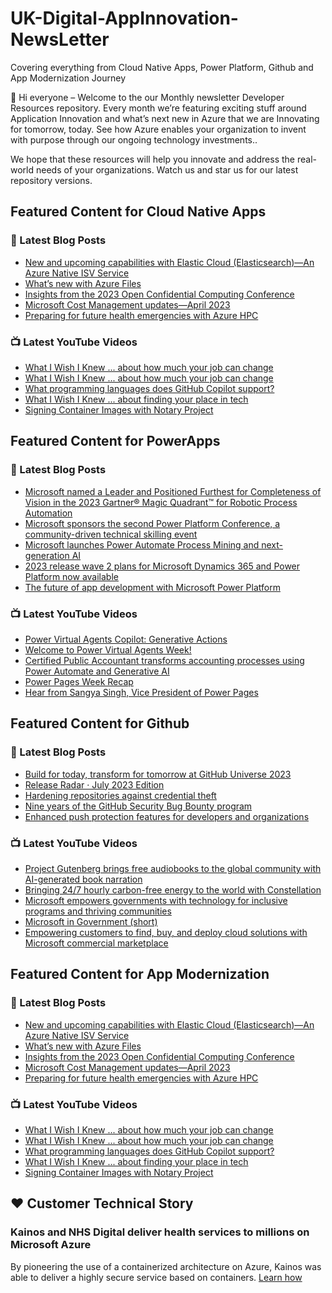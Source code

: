 # UK-Digital-AppInnovation-NewsLetter

Covering everything from Cloud Native Apps, Power Platform, Github and App Modernization Journey

👋 Hi everyone – Welcome to the our Monthly newsletter Developer Resources repository. Every month we’re featuring exciting stuff around Application Innovation and what’s next new in Azure that we are Innovating for tomorrow, today. See how Azure enables your organization to invent with purpose through our ongoing technology investments..


We hope that these resources will help you innovate and address the real-world needs of your organizations. Watch us and star us for our latest repository versions.

## Featured Content for Cloud Native Apps


### 📝 Latest Blog Posts

    
<!-- BLOGCNA:START -->
- [New and upcoming capabilities with Elastic Cloud (Elasticsearch)—An Azure Native ISV Service](https://azure.microsoft.com/blog/new-and-upcoming-capabilities-with-elastic-cloud-elasticsearch-an-azure-native-isv-service/)
- [What’s new with Azure Files](https://azure.microsoft.com/blog/what-s-new-with-azure-files/)
- [Insights from the 2023 Open Confidential Computing Conference](https://azure.microsoft.com/blog/insights-from-the-2023-open-confidential-computing-conference/)
- [Microsoft Cost Management updates—April 2023](https://azure.microsoft.com/blog/microsoft-cost-management-updates-april-2023/)
- [Preparing for future health emergencies with Azure HPC ](https://azure.microsoft.com/blog/preparing-for-future-health-emergencies-with-azure-hpc/)
<!-- BLOGCNA:END -->

### 📺 Latest YouTube Videos

 
<!-- YOUTUBECNA:START -->
- [What I Wish I Knew ... about how much your job can change](https://www.youtube.com/watch?v=tUQbUYok5vo)
- [What I Wish I Knew ... about how much your job can change](https://www.youtube.com/watch?v=eS9JZPcKh_E)
- [What programming languages does GitHub Copilot support?](https://www.youtube.com/watch?v=SbRc-D6FqM4)
- [What I Wish I Knew ... about finding your place in tech](https://www.youtube.com/watch?v=m7KTWp-ujcE)
- [Signing Container Images with Notary Project](https://www.youtube.com/watch?v=WUcxadoSipE)
<!-- YOUTUBECNA:END -->

##  Featured Content for PowerApps
### 📝 Latest Blog Posts
<!-- BLOGPOWER:START -->
- [Microsoft named a Leader and Positioned Furthest for Completeness of Vision in the 2023 Gartner® Magic Quadrant™ for Robotic Process Automation](https://powerautomate.microsoft.com/en-us/blog/microsoft-named-a-leader-and-positioned-furthest-for-completeness-of-vision-in-the-2023-gartner-magic-quadrant-for-robotic-process-automation/)
- [Microsoft sponsors the second Power Platform Conference, a community-driven technical skilling event](https://cloudblogs.microsoft.com/powerplatform/2023/07/25/microsoft-sponsors-the-second-power-platform-conference-a-community-driven-technical-skilling-event/)
- [Microsoft launches Power Automate Process Mining and next-generation AI](https://cloudblogs.microsoft.com/powerplatform/2023/07/18/microsoft-launches-power-automate-process-mining-and-next-generation-ai/)
- [2023 release wave 2 plans for Microsoft Dynamics 365 and Power Platform now available](https://cloudblogs.microsoft.com/dynamics365/bdm/2023/07/18/2023-release-wave-2-plans-for-microsoft-dynamics-365-and-power-platform-now-available/)
- [The future of app development with Microsoft Power Platform](https://cloudblogs.microsoft.com/powerplatform/2023/05/23/the-future-of-app-development-with-microsoft-power-platform/)
<!-- BLOGPOWER:END -->
 ### 📺 Latest YouTube Videos
    
<!-- YOUTUBEPOWER:START -->
- [Power Virtual Agents Copilot: Generative Actions](https://www.youtube.com/watch?v=l-FQXSrboIg)
- [Welcome to Power Virtual Agents Week!](https://www.youtube.com/watch?v=6UweUrIrNPU)
- [Certified Public Accountant transforms accounting processes using Power Automate and Generative AI](https://www.youtube.com/watch?v=dSoCR3ZPNhY)
- [Power Pages Week Recap](https://www.youtube.com/watch?v=vdripgVGGqc)
- [Hear from Sangya Singh, Vice President of Power Pages](https://www.youtube.com/watch?v=hl_973JuZwA)
<!-- YOUTUBEPOWER:END -->

##  Featured Content for Github
### 📝 Latest Blog Posts
<!-- BLOGGITHUB:START -->
- [Build for today, transform for tomorrow at GitHub Universe 2023](https://github.blog/2023-08-15-build-for-today-transform-for-tomorrow-at-github-universe-2023/)
- [Release Radar · July 2023 Edition](https://github.blog/2023-08-15-release-radar-jul-23/)
- [Hardening repositories against credential theft](https://github.blog/2023-08-15-hardening-repositories-against-credential-theft/)
- [Nine years of the GitHub Security Bug Bounty program](https://github.blog/2023-08-14-nine-years-of-the-github-security-bug-bounty-program/)
- [Enhanced push protection features for developers and organizations](https://github.blog/2023-08-09-enhanced-push-protection-features-for-developers-and-organizations/)
<!-- BLOGGITHUB:END -->
### 📺 Latest YouTube Videos
<!-- YOUTUBEGITHUB:START -->
- [Project Gutenberg brings free audiobooks to the global community with AI-generated book narration](https://www.youtube.com/watch?v=iB01e1_xRgc)
- [Bringing 24/7 hourly carbon-free energy to the world with Constellation](https://www.youtube.com/watch?v=GEZc_4oZllM)
- [Microsoft empowers governments with technology for inclusive programs and thriving communities](https://www.youtube.com/watch?v=bUvoQ6IIzrY)
- [Microsoft in Government &lpar;short&rpar;](https://www.youtube.com/watch?v=7D40A1tkmmQ)
- [Empowering customers to find, buy, and deploy cloud solutions with Microsoft commercial marketplace](https://www.youtube.com/watch?v=QrmQKVlksJs)
<!-- YOUTUBEGITHUB:END -->
##  Featured Content for App Modernization
### 📝 Latest Blog Posts
<!-- BLOGAPPMOD:START -->
- [New and upcoming capabilities with Elastic Cloud (Elasticsearch)—An Azure Native ISV Service](https://azure.microsoft.com/blog/new-and-upcoming-capabilities-with-elastic-cloud-elasticsearch-an-azure-native-isv-service/)
- [What’s new with Azure Files](https://azure.microsoft.com/blog/what-s-new-with-azure-files/)
- [Insights from the 2023 Open Confidential Computing Conference](https://azure.microsoft.com/blog/insights-from-the-2023-open-confidential-computing-conference/)
- [Microsoft Cost Management updates—April 2023](https://azure.microsoft.com/blog/microsoft-cost-management-updates-april-2023/)
- [Preparing for future health emergencies with Azure HPC ](https://azure.microsoft.com/blog/preparing-for-future-health-emergencies-with-azure-hpc/)
<!-- BLOGAPPMOD:END -->
### 📺 Latest YouTube Videos
<!-- YOUTUBEAPPMOD:START -->
- [What I Wish I Knew ... about how much your job can change](https://www.youtube.com/watch?v=tUQbUYok5vo)
- [What I Wish I Knew ... about how much your job can change](https://www.youtube.com/watch?v=eS9JZPcKh_E)
- [What programming languages does GitHub Copilot support?](https://www.youtube.com/watch?v=SbRc-D6FqM4)
- [What I Wish I Knew ... about finding your place in tech](https://www.youtube.com/watch?v=m7KTWp-ujcE)
- [Signing Container Images with Notary Project](https://www.youtube.com/watch?v=WUcxadoSipE)
<!-- YOUTUBEAPPMOD:END -->


## ♥️ Customer Technical Story 

### Kainos and NHS Digital deliver health services to millions on Microsoft Azure

By pioneering the use of a containerized architecture on Azure, Kainos was able to deliver a highly secure service based on containers. [Learn how](https://customers.microsoft.com/en-us/story/1368348549535774520-kainos-and-nhs-digital-deliver-health-services-to-millions-on-microsoft-azure)

